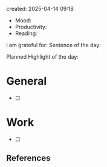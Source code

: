 

created: 2025-04-14 09:18

- Mood:
- Productivity:
- Reading:

i am grateful for:
Sentence of the day:

Planned Highlight of the day:

# General

- [ ] 


# Work

- [ ] 







## References
